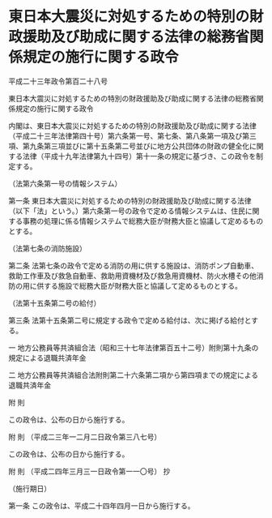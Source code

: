 # 東日本大震災に対処するための特別の財政援助及び助成に関する法律の総務省関係規定の施行に関する政令

平成二十三年政令第百二十八号

東日本大震災に対処するための特別の財政援助及び助成に関する法律の総務省関係規定の施行に関する政令

内閣は、東日本大震災に対処するための特別の財政援助及び助成に関する法律（平成二十三年法律第四十号）第六条第一号、第七条、第八条第一項及び第三項、第九条第三項並びに第十五条第二号並びに地方公共団体の財政の健全化に関する法律（平成十九年法律第九十四号）第十一条の規定に基づき、この政令を制定する。

（法第六条第一号の情報システム）

第一条 東日本大震災に対処するための特別の財政援助及び助成に関する法律（以下「法」という。）第六条第一号の政令で定める情報システムは、住民に関する事務の処理に係る情報システムで総務大臣が財務大臣と協議して定めるものとする。

（法第七条の消防施設）

第二条 法第七条の政令で定める消防の用に供する施設は、消防ポンプ自動車、救助工作車及び救急自動車、救助用資機材及び救急用資機材、防火水槽その他消防の用に供する施設で総務大臣が財務大臣と協議して定めるものとする。

（法第十五条第二号の給付）

第三条 法第十五条第二号に規定する政令で定める給付は、次に掲げる給付とする。

一 地方公務員等共済組合法（昭和三十七年法律第百五十二号）附則第十九条の規定による退職共済年金

二 地方公務員等共済組合法附則第二十六条第二項から第四項までの規定による退職共済年金

附 則

この政令は、公布の日から施行する。

附 則 （平成二三年一二月二日政令第三八七号）

この政令は、公布の日から施行する。

附 則 （平成二四年三月三一日政令第一一〇号） 抄

（施行期日）

第一条 この政令は、平成二十四年四月一日から施行する。
